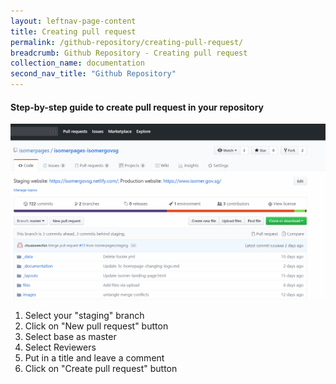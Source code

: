 ```yaml
---
layout: leftnav-page-content
title: Creating pull request
permalink: /github-repository/creating-pull-request/
breadcrumb: Github Repository - Creating pull request
collection_name: documentation
second_nav_title: "Github Repository"
---
```

#### **Step-by-step guide to create pull request in your repository**
![Creating pull request](/images/resources/github-creating-pull-request.gif)

1. Select your "staging" branch
2. Click on "New pull request" button
3. Select base as master
4. Select Reviewers
5. Put in a title and leave a comment
6. Click on "Create pull request" button
